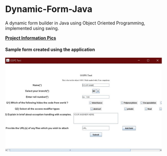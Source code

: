 # Dynamic-Form-Java
A dynamic form builder in Java using Object Oriented Programming, implemented using swing.

[<b>Project Information Pics</b>](https://drive.google.com/drive/folders/1hfDEyUDFwpLfPt8mwmNIIhxwm6-8FtJ3?usp=sharing)

<h4>Sample form created using the application</h4>

![alt image](https://github.com/Vedank99/Dynamic-Form-Java/blob/main/pics/Sample%20Form.jpg?raw=true "Sample form")
